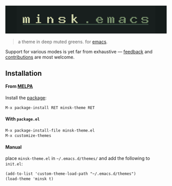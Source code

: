 ![minsk-emacs](https://github.com/jlpaca/minsk-theme/blob/master/img/banner-emacs.png?raw=true)

> a theme in deep muted greens. for [emacs](https://www.gnu.org/software/emacs/).

Support for various modes is yet far from exhaustive —
[feedback](https://github.com/jlpaca/minsk-theme/issues/new) and
[contributions](https://github.com/jlpaca/minsk-theme/compare) are
most welcome.

## Installation

#### From [MELPA](https://melpa.org)

Install the [package](https://melpa.org/#/minsk-theme):

```
M-x package-install RET minsk-theme RET
```

#### With `package.el`
```
M-x package-install-file minsk-theme.el
M-x customize-themes
```

#### Manual
place `minsk-theme.el` in `~/.emacs.d/themes/` and add the following to `init.el`:

```
(add-to-list 'custom-theme-load-path "~/.emacs.d/themes")
(load-theme 'minsk t)
```
